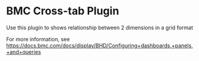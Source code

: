 # BMC Cross-tab Plugin
 
Use this plugin to shows relationship between 2 dimensions in a grid format
 
For more information, see https://docs.bmc.com/docs/display/BHD/Configuring+dashboards,+panels,+and+queries
